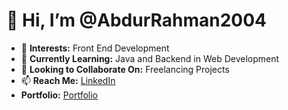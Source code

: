 # 👋 Hi, I’m @AbdurRahman2004

- 👀 **Interests:** Front End Development
- 🌱 **Currently Learning:** Java and Backend in Web Development
- 💞️ **Looking to Collaborate On:** Freelancing Projects
- 📫 **Reach Me:** [LinkedIn](https://www.linkedin.com/in/abdur-rahman-s-a98121250/)
- **Portfolio:** [Portfolio](https://abdurrahman2004.github.io/personal-portfolio/)

<!---
AbdurRahman2004/AbdurRahman2004 is a ✨ special ✨ repository because its `README.md` (this file) appears on your GitHub profile.
You can click the Preview link to take a look at your changes.
--->

